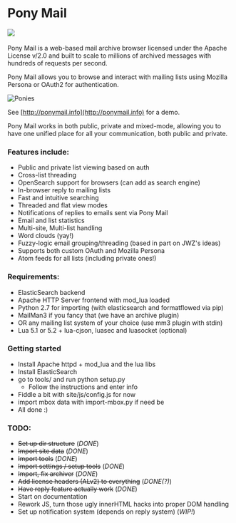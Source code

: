 # Pony Mail
<img src="https://github.com/Humbedooh/ponymail/blob/master/site/images/logo_large.png" align="left"/><br/><br/>
Pony Mail is a web-based mail archive browser
licensed under the Apache License v/2.0 and built to scale 
to millions of archived messages with hundreds of requests 
per second.

Pony Mail allows you to browse and interact with mailing lists 
using Mozilla Persona or OAuth2 for authentication.

![Ponies](https://github.com/Humbedooh/ponymail/blob/master/site/images/demo.png)

See [http://ponymail.info](http://ponymail.info) for a demo.

Pony Mail works in both public, private and mixed-mode, allowing you 
to have one unified place for all your communication, both public and 
private.

### Features include: ###
* Public and private list viewing based on auth
* Cross-list threading
* OpenSearch support for browsers (can add as search engine)
* In-browser reply to mailing lists
* Fast and intuitive searching
* Threaded and flat view modes
* Notifications of replies to emails sent via Pony Mail
* Email and list statistics
* Multi-site, Multi-list handling
* Word clouds (yay!)
* Fuzzy-logic email grouping/threading (based in part on JWZ's ideas)
* Supports both custom OAuth and Mozilla Persona
* Atom feeds for all lists (including private ones!)

### Requirements: ###

* ElasticSearch backend
* Apache HTTP Server frontend with mod_lua loaded
* Python 2.7 for importing (with elasticsearch and formatflowed via pip)
* MailMan3 if you fancy that (we have an archive plugin)
* OR any mailing list system of your choice (use mm3 plugin with stdin)
* Lua 5.1 or 5.2 + lua-cjson, luasec and luasocket (optional)


### Getting started ###

* Install Apache httpd + mod_lua and the lua libs
* Install ElasticSearch
* go to tools/ and run python setup.py
  * Follow the instructions and enter info
* Fiddle a bit with site/js/config.js for now
* import mbox data with import-mbox.py if need be
* All done :)


### TODO: ###
* ~~Set up dir structure~~ (*DONE*)
* ~~Import site data~~ (*DONE*)
* ~~Import tools~~ (*DONE*)
* ~~Import settings / setup tools~~ (*DONE*)
* ~~Import, fix archiver~~ (*DONE*)
* ~~Add license headers (ALv2) to everything~~ (*DONE(?)*)
* ~~Have reply feature actually work~~ (*DONE*)
* Start on documentation
* Rework JS, turn those ugly innerHTML hacks into proper DOM handling
* Set up notification system (depends on reply system) (*WIP!*)


